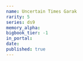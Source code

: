 ```yaml
---
name: Uncertain Times Garak
rarity: 5
series: ds9
memory_alpha:
bigbook_tier: -1
in_portal:
date:
published: true
---
```



